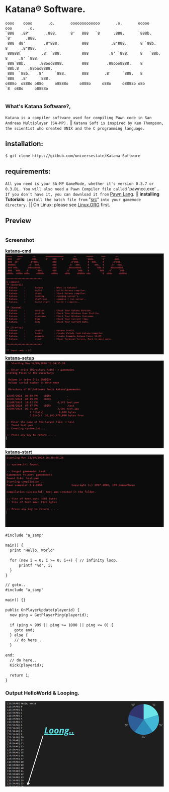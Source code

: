 # Katana® Software.
```
oooo    oooo       .o.       ooooooooooooo       .o.       ooooo      ooo       .o.       
`888   .8P'       .888.      8'   888   `8      .888.      `888b.     `8'      .888.      
 888  d8'        .8"888.          888          .8"888.      8 `88b.    8      .8"888.     
 88888[         .8' `888.         888         .8' `888.     8   `88b.  8     .8' `888.    
 888`88b.      .88ooo8888.        888        .88ooo8888.    8     `88b.8    .88ooo8888.   
 888  `88b.   .8'     `888.       888       .8'     `888.   8       `888   .8'     `888.  
o888o  o888o o88o     o8888o     o888o     o88o     o8888o o8o        `8  o88o     o8888o 
```
#
### What's Katana Software?,
`Katana is a compiler software used for compiling Pawn code in San Andreas Multiplayer (SA-MP).` ||
`Katana Soft is inspired by Ken Thompson, the scientist who created UNIX and the C programming language.`
## installation:
```
$ git clone https://github.com/universestate/Katana-Software
```
## requirements:
`All you need is your SA-MP GameMode, whether it's version 0.3.7 or 0.3.DL. You will also need a Pawn Compiler file called` 'pawncc.exe' .. `If you don’t have it, you can download it from` [Pawn Lang](https://github.com/pawn-lang/compiler/releases).
|| **installing Tutorials**: `install the batch file from` "[src](https://github.com/universestate/Katana-Software/tree/e193de36c726be3fb41689e0bf7231b5d605dd00/src)" `into your gamemode directory.`
|| On Linux: please see [Linux.ORG](https://www.linux.org/threads/running-windows-batch-files-on-linux.11205/) first.
## Preview
#
### Screenshot
**katana-cmd**
![image](katana/katana-cmd.png)
**katana-setup**
![image](katana/katana-setup.png)
**katana-start**
![image](katana/katana-start.png)

```pwn
#include "a_samp"

main() {
  print "Hello, World"

  for (new i = 0; i >= 0; i++) { // infinity loop.
      printf "%d", i;
  }
}
```
```pwn
// goto..
#include "a_samp"

main() {}

public OnPlayerUpdate(playerid) {
  new ping = GetPlayerPing(playerid);

  if (ping > 999 || ping >= 1000 || ping <= 0) {
    goto end;
  } else {
    // do here..
  }

end:
  // do here..
  Kick(playerid);

  return 1;
}
```
### **Output HelloWorld & Looping.**
![image](space.png)
